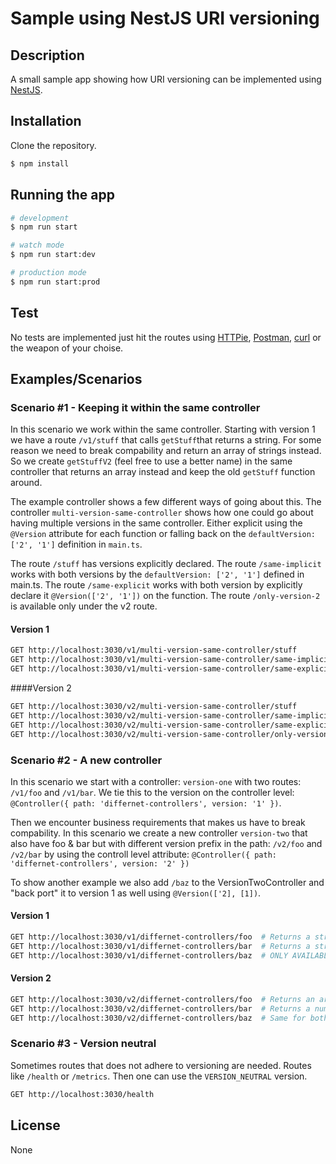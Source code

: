 # Sample using NestJS URI versioning

## Description

A small sample app showing how URI versioning can be implemented using [NestJS](https://docs.nestjs.com/).

## Installation

Clone the repository.

```bash
$ npm install
```

## Running the app

```bash
# development
$ npm run start

# watch mode
$ npm run start:dev

# production mode
$ npm run start:prod
```

## Test

No tests are implemented just hit the routes using [HTTPie](https://httpie.io/cli), [Postman](https://www.postman.com/), [curl](https://curl.se/) or the weapon of your choise.

## Examples/Scenarios

### Scenario #1 - Keeping it within the same controller

In this scenario we work within the same controller. Starting with version 1 we have a route `/v1/stuff` that calls `getStuff`that returns a string. For some reason we need to break compability and return an array of strings instead. So we create `getStuffV2` (feel free to use a better name) in the same controller that returns an array instead and keep the old `getStuff` function around.

The example controller shows a few different ways of going about this. The controller `multi-version-same-controller` shows how one could go about having multiple versions in the same controller. Either explicit using the `@Version` attribute for each function or falling back on the `defaultVersion: ['2', '1']` definition in `main.ts`.

The route `/stuff` has versions explicitly declared.
The route `/same-implicit` works with both versions by the `defaultVersion: ['2', '1']` defined in main.ts.
The route `/same-explicit` works with both version by explicitly declare it `@Version(['2', '1'])` on the function.
The route `/only-version-2` is available only under the v2 route.

#### Version 1

```bash
GET http://localhost:3030/v1/multi-version-same-controller/stuff
GET http://localhost:3030/v1/multi-version-same-controller/same-implicit
GET http://localhost:3030/v1/multi-version-same-controller/same-explicit
```

####Version 2

```bash
GET http://localhost:3030/v2/multi-version-same-controller/stuff
GET http://localhost:3030/v2/multi-version-same-controller/same-implicit
GET http://localhost:3030/v2/multi-version-same-controller/same-explicit
GET http://localhost:3030/v2/multi-version-same-controller/only-version-2
```

### Scenario #2 - A new controller

In this scenario we start with a controller: `version-one` with two routes: `/v1/foo` and `/v1/bar`. We tie this to the version on the controller level: `@Controller({ path: 'differnet-controllers', version: '1' })`.

Then we encounter business requirements that makes us have to break compability. In this scenario we create a new controller `version-two` that also have foo & bar but with different version prefix in the path: `/v2/foo` and `/v2/bar` by using the controll level attribute: `@Controller({ path: 'differnet-controllers', version: '2' })`

To show another example we also add `/baz` to the VersionTwoController and "back port" it to version 1 as well using `@Version(['2], [1])`.

#### Version 1

```bash
GET http://localhost:3030/v1/differnet-controllers/foo  # Returns a string
GET http://localhost:3030/v1/differnet-controllers/bar  # Returns a string
GET http://localhost:3030/v1/differnet-controllers/baz  # ONLY AVAILABLE AFTER WE IMPLEMENTED VersionTwoController  !!
```

#### Version 2

```bash
GET http://localhost:3030/v2/differnet-controllers/foo  # Returns an array strings
GET http://localhost:3030/v2/differnet-controllers/bar  # Returns a number
GET http://localhost:3030/v2/differnet-controllers/baz  # Same for both versions
```

### Scenario #3 - Version neutral

Sometimes routes that does not adhere to versioning are needed. Routes like `/health` or `/metrics`. Then one can use the `VERSION_NEUTRAL` version.

```bash
GET http://localhost:3030/health
```

## License

None
